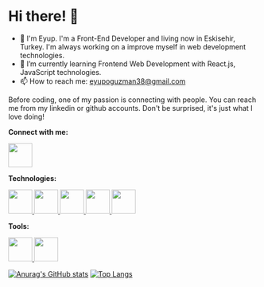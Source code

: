 # Hi there! 👋️


- 👋️ I'm Eyup. I'm a Front-End Developer and living now in Eskisehir, Turkey. 
I'm always working on a improve myself in web development technologies.
- 🌱 I’m currently learning Frontend Web Development with React.js, JavaScript technologies.
- 📫 How to reach me: eyupoguzman38@gmail.com

Before coding, one of my passion is connecting with people. You can reach me from my linkedin or github accounts. Don't be surprised, it's just what I love doing!

<b>Connect with me:</b>

<a href="https://www.linkedin.com/in/eyupoguzman/">
<img src="https://svgshare.com/i/ioZ.svg" width="48" height="48">
</a>


<b>Technologies:</b>

<a href="https://developer.mozilla.org/en-US/docs/Web/JavaScript">
<img src="https://svgshare.com/i/iqt.svg" width="48" height="48">
</a>
<a href="https://reactjs.org/">
<img src="https://svgshare.com/i/ipq.svg" width="48" height="48">
</a>
<a href="https://getbootstrap.com/">
<img src="https://svgshare.com/i/iqd.svg" width="48" height="48">
</a>
<a href="https://www.w3schools.com/html/">
<img src="https://i.ibb.co/1LFyfdb/icons8-html-filetype-64.png" width="48" height="48">
</a>
<a href="https://www.w3schools.com/css/">
<img src="https://i.ibb.co/LhrNvz7/icons8-css-filetype-64.png" width="48" height="48">
</a>



<b>Tools:</b>

<a href="https://code.visualstudio.com/">
<img src="https://svgshare.com/i/ipL.svg" width="48" height="48">
</a>
<a href="https://www.discord.com/">
<img src="https://svgshare.com/i/ipr.svg" width="48" height="48">
</a>

[![Anurag's GitHub stats](https://github-readme-stats.vercel.app/api?username=eyupoguzman)](https://github.com/anuraghazra/github-readme-stats)
[![Top Langs](https://github-readme-stats.vercel.app/api/top-langs/?username=eyupoguzman)](https://github.com/anuraghazra/github-readme-stats)




<!---
eyupoguzman/eyupoguzman is a ✨ special ✨ repository because its `README.md` (this file) appears on your GitHub profile.
You can click the Preview link to take a look at your changes.
--->
